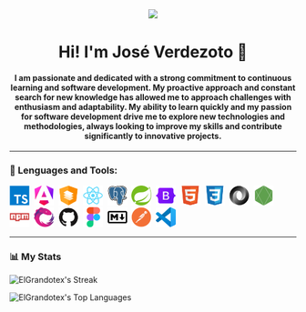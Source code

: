 <div id="header" align="center">
    <img src="https://media.giphy.com/media/v1.Y2lkPTc5MGI3NjExNjNyanJtdGppOTF0Y2drZTE4anZsMW44M2pxeXJqODlvZ2Jmc2psMSZlcD12MV9pbnRlcm5hbF9naWZfYnlfaWQmY3Q9Zw/bGgsc5mWoryfgKBx1u/giphy.gif"
        width="200" />
    <h1 align="center">Hi! I'm José Verdezoto 👋</h1>
    <h4>
        I am passionate and dedicated with a strong commitment to
        continuous learning and software development. My proactive
        approach and constant search for new knowledge has
        allowed me to approach challenges with enthusiasm and
        adaptability. My ability to learn quickly and my passion for
        software development drive me to explore new technologies
        and methodologies, always looking to improve my skills and
        contribute significantly to innovative projects.
    </h4>
</div>

---

<div align="left">
    <h3>🔨 Lenguages and Tools:</h3>
    <div>
<img src="https://github.com/devicons/devicon/blob/master/icons/typescript/typescript-original.svg" alt="Angular" width="35" height="35">&nbsp;
<img src="https://github.com/devicons/devicon/blob/master/icons/angular/angular-original.svg" alt="Angular" width="35" height="35">&nbsp;
<img src="https://github.com/devicons/devicon/blob/master/icons/angularmaterial/angularmaterial-original.svg" alt="Angular" width="35" height="35">&nbsp;
<img src="https://github.com/devicons/devicon/blob/master/icons/react/react-original.svg" alt="Angular" width="35" height="35">&nbsp;
<img src="https://github.com/devicons/devicon/blob/master/icons/postgresql/postgresql-original.svg" alt="Angular" width="35" height="35">&nbsp;
<img src="https://github.com/devicons/devicon/blob/master/icons/spring/spring-original.svg" alt="Angular" width="35" height="35">&nbsp;
<img src="https://github.com/devicons/devicon/blob/master/icons/bootstrap/bootstrap-original.svg" alt="Angular" width="35" height="35">&nbsp;
<img src="https://github.com/devicons/devicon/blob/master/icons/html5/html5-original.svg" alt="Angular" width="35" height="35">&nbsp;
<img src="https://github.com/devicons/devicon/blob/master/icons/css3/css3-original.svg" alt="Angular" width="35" height="35">&nbsp;
<img src="https://github.com/devicons/devicon/blob/master/icons/json/json-original.svg" alt="Angular" width="35" height="35">&nbsp;
<img src="https://github.com/devicons/devicon/blob/master/icons/nodejs/nodejs-plain.svg" alt="Angular" width="35" height="35">&nbsp;
<img src="https://github.com/devicons/devicon/blob/master/icons/npm/npm-original-wordmark.svg" alt="Angular" width="35" height="35">&nbsp;
<img src="https://github.com/devicons/devicon/blob/master/icons/rxjs/rxjs-original.svg" alt="Angular" width="35" height="35">&nbsp;
<img src="https://github.com/devicons/devicon/blob/master/icons/github/github-original.svg" alt="Angular" width="35" height="35">&nbsp;
<img src="https://github.com/devicons/devicon/blob/master/icons/figma/figma-original.svg" alt="Angular" width="35" height="35">&nbsp;
<img src="https://github.com/devicons/devicon/blob/master/icons/markdown/markdown-original.svg" alt="Angular" width="35" height="35">&nbsp;
<img src="https://github.com/devicons/devicon/blob/master/icons/postman/postman-original.svg" alt="Angular" width="35" height="35">&nbsp;
<img src="https://github.com/devicons/devicon/blob/master/icons/vscode/vscode-original.svg" alt="Angular" width="35" height="35">&nbsp;
    </div>
</div>

---

### 📊 My Stats

![ElGrandotex's Streak](https://github-readme-streak-stats.herokuapp.com/?user=ElGrandotex&theme=vue-dark&hide_border=true)

![ElGrandotex's Top Languages](https://github-readme-stats.vercel.app/api/top-langs/?username=ElGrandotex&theme=vue-dark&show_icons=true&hide_border=true&layout=compact)
